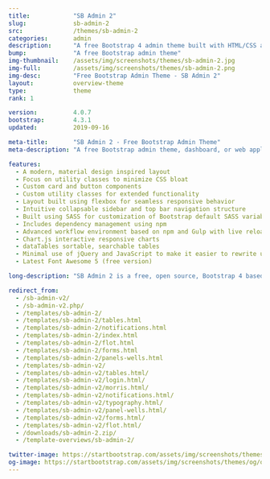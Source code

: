 ```yaml
---
title:            "SB Admin 2"
slug:             sb-admin-2
src:              /themes/sb-admin-2
categories:       admin
description:      "A free Bootstrap 4 admin theme built with HTML/CSS and a modern development workflow environment ready to use to build your next dashboard or web application"
bump:             "A free Bootstrap admin theme"
img-thumbnail:    /assets/img/screenshots/themes/sb-admin-2.jpg
img-full:         /assets/img/screenshots/themes/sb-admin-2.png
img-desc:         "Free Bootstrap Admin Theme - SB Admin 2"
layout:           overview-theme
type:             theme
rank: 1

version:          4.0.7
bootstrap:        4.3.1
updated:          2019-09-16

meta-title:       "SB Admin 2 - Free Bootstrap Admin Theme"
meta-description: "A free Bootstrap admin theme, dashboard, or web application UI. All Start Bootstrap templates are free to download and open source."

features:
  - A modern, material design inspired layout
  - Focus on utility classes to minimize CSS bloat
  - Custom card and button components
  - Custom utility classes for extended functionality
  - Layout built using flexbox for seamless responsive behavior
  - Intuitive collapsable sidebar and top bar navigation structure
  - Built using SASS for customization of Bootstrap default SASS variables
  - Includes dependency management using npm
  - Advanced workflow environment based on npm and Gulp with live reloading via browserSync
  - Chart.js interactive responsive charts
  - dataTables sortable, searchable tables
  - Minimal use of jQuery and JavaScript to make it easier to rewrite using JS frameworks
  - Latest Font Awesome 5 (free version)

long-description: "SB Admin 2 is a free, open source, Bootstrap 4 based admin theme perfect for quickly creating dashboards and web applications. It's modern design style with subtle shadows and a card-based layout could be described as flat material, and is inspired by the principles of material design along with a simple, attractive color system."

redirect_from:
  - /sb-admin-v2/
  - /sb-admin-v2.php/
  - /templates/sb-admin-2/
  - /templates/sb-admin-2/tables.html
  - /templates/sb-admin-2/notifications.html
  - /templates/sb-admin-2/index.html
  - /templates/sb-admin-2/flot.html
  - /templates/sb-admin-2/forms.html
  - /templates/sb-admin-2/panels-wells.html
  - /templates/sb-admin-v2/
  - /templates/sb-admin-v2/tables.html/
  - /templates/sb-admin-v2/login.html/
  - /templates/sb-admin-v2/morris.html/
  - /templates/sb-admin-v2/notifications.html/
  - /templates/sb-admin-v2/typography.html/
  - /templates/sb-admin-v2/panel-wells.html/
  - /templates/sb-admin-v2/forms.html/
  - /templates/sb-admin-v2/flot.html/
  - /downloads/sb-admin-2.zip/
  - /template-overviews/sb-admin-2/

twitter-image: https://startbootstrap.com/assets/img/screenshots/themes/twitter/twitter-sb-admin-2.png
og-image: https://startbootstrap.com/assets/img/screenshots/themes/og/og-sb-admin-2.png
---
```

